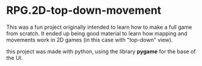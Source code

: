 # RPG.2D-top-down-movement

This was a fun project originally intended to learn how to make a full game from scratch. 
It ended up being good material to learn how mapping and movements work in 2D games (in this case with "top-down" view).

this project was made with python, using the library **pygame** for the base of the UI.
